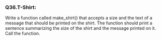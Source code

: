 <p><h3><strong>Q36.T-Shirt:</strong></h3>Write a function called make_shirt() that accepts a size and the text of a message that should be printed on the shirt. The function should print a sentence summarizing the size of the shirt and the message printed on it. Call the function.</p>
